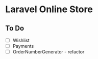 # Laravel Online Store

## To Do

- [ ] Wishlist
- [ ] Payments
- [ ] OrderNumberGenerator - refactor